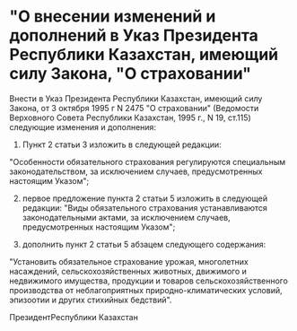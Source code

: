 # "О внесении изменений и дополнений в Указ Президента Республики Казахстан, имеющий силу Закона, "О страховании"

Внести в Указ Президента Республики Казахстан, имеющий силу Закона, от 3 октября 1995 г N 2475 "О страховании" (Ведомости Верховного Совета Республики Казахстан, 1995 г., N 19, ст.115) следующие изменения и дополнения:

1) Пункт 2 статьи 3 изложить в следующей редакции:

"Особенности обязательного страхования регулируются специальным законодательством, за исключением случаев, предусмотренных настоящим Указом";

2) первое предложение пункта 2 статьи 5 изложить в следующей редакции: "Виды обязательного страхования устанавливаются законодательными актами, за исключением случаев, предусмотренных настоящим Указом";

3) дополнить пункт 2 статьи 5 абзацем следующего содержания:

"Установить обязательное страхование урожая, многолетних насаждений, сельскохозяйственных животных, движимого и недвижимого имущества, продукции и товаров сельскохозяйственного производства от неблагоприятных природно-климатических условий, эпизоотии и других стихийных бедствий".

ПрезидентРеспублики Казахстан

